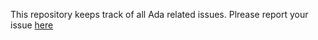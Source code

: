 This repository keeps track of all Ada related issues.
Plrease report your issue [here](https://github.com/ada-discovery/ada-issues/issues)
